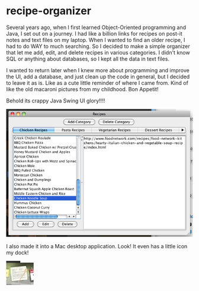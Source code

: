 recipe-organizer
================

Several years ago, when I first learned Object-Oriented programming and Java, I set out on a journey. I had like a billion links for recipes on post-it notes and text files on my laptop. When I wanted to find an older recipe, I had to do WAY to much searching. So I decided to make a simple organizer that let me add, edit, and delete recipes in various categories. I didn't know SQL or anything about databases, so I kept all the data in text files.

I wanted to return later when I knew more about programming and improve the UI, add a database, and just clean up the code in general, but I decided to leave it as is. Like as a cute little reminder of where I came from. Kind of like the old macaroni pictures from my childhood. Bon Appetit!

Behold its crappy Java Swing UI glory!!!!

![alt tag](screenshot.png)

I also made it into a Mac desktop application. Look! It even has a little icon my dock!

![alt tag](icon-screenshot.png)
